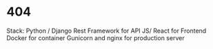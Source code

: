 # 404

Stack:
Python / Django Rest Framework for API
JS/ React for Frontend
Docker for container
Gunicorn and nginx for production server
